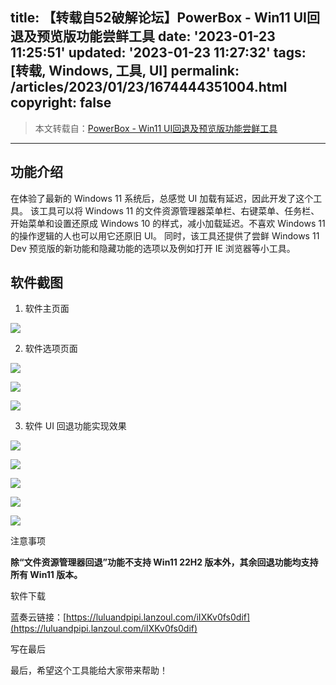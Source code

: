 title: 【转载自52破解论坛】PowerBox - Win11 UI回退及预览版功能尝鲜工具
date: '2023-01-23 11:25:51'
updated: '2023-01-23 11:27:32'
tags: [转载, Windows, 工具, UI]
permalink: /articles/2023/01/23/1674444351004.html
copyright: false
---

> 本文转载自：[PowerBox - Win11 UI回退及预览版功能尝鲜工具](https://www.52pojie.cn/thread-1711609-1-1.html)

---


## 功能介绍

在体验了最新的 Windows 11 系统后，总感觉 UI 加载有延迟，因此开发了这个工具。
该工具可以将 Windows 11 的文件资源管理器菜单栏、右键菜单、任务栏、开始菜单和设置还原成 Windows 10 的样式，减小加载延迟。不喜欢 Windows 11 的操作逻辑的人也可以用它还原旧 UI。
同时，该工具还提供了尝鲜 Windows 11 Dev 预览版的新功能和隐藏功能的选项以及例如打开 IE 浏览器等小工具。

## 软件截图

1. 软件主页面

![](https://attach.52pojie.cn/forum/202211/12/162932eist2nfhstaicwcn.png)

2. 软件选项页面

![](https://attach.52pojie.cn/forum/202211/12/163127t6orbwee2e87e63g.png)

![](https://attach.52pojie.cn/forum/202211/12/163136wa8cv00bafvhbk88.png)

![](https://attach.52pojie.cn/forum/202211/12/163141nfxfi8b7i7xpxcpm.png)

3. 软件 UI 回退功能实现效果

![](https://attach.52pojie.cn/forum/202211/12/163336p9lkaz72kap7ypx5.png)

![](https://attach.52pojie.cn/forum/202211/12/163339m91jwq1m5wzshsu9.png)

![](https://attach.52pojie.cn/forum/202211/12/163749vgpmvjkmfiagecki.png)

![](https://attach.52pojie.cn/forum/202211/12/163757nzo208x2ormx7onr.png)

![](https://attach.52pojie.cn/forum/202211/12/163802ctjt0jjc2arqk5l5.png)

注意事项

**除“文件资源管理器回退”功能不支持 Win11 22H2 版本外，其余回退功能均支持所有 Win11 版本。**

软件下载

蓝奏云链接：[https://luluandpipi.lanzoul.com/iIXKv0fs0dif](https://luluandpipi.lanzoul.com/iIXKv0fs0dif)

写在最后

最后，希望这个工具能给大家带来帮助！

